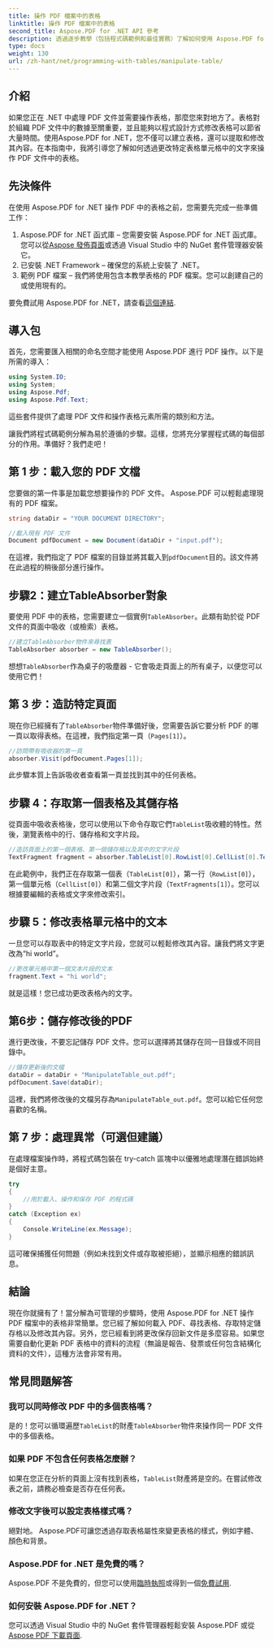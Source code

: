 ```yaml
---
title: 操作 PDF 檔案中的表格
linktitle: 操作 PDF 檔案中的表格
second_title: Aspose.PDF for .NET API 參考
description: 透過逐步教學（包括程式碼範例和最佳實務）了解如何使用 Aspose.PDF for .NET 操作 PDF 檔案中的表格。
type: docs
weight: 130
url: /zh-hant/net/programming-with-tables/manipulate-table/
---
```

## 介紹

如果您正在 .NET 中處理 PDF 文件並需要操作表格，那麼您來對地方了。表格對於組織 PDF 文件中的數據至關重要，並且能夠以程式設計方式修改表格可以節省大量時間。使用Aspose.PDF for .NET，您不僅可以建立表格，還可以提取和修改其內容。在本指南中，我將引導您了解如何透過更改特定表格單元格中的文字來操作 PDF 文件中的表格。

## 先決條件

在使用 Aspose.PDF for .NET 操作 PDF 中的表格之前，您需要先完成一些準備工作：

1.  Aspose.PDF for .NET 函式庫 – 您需要安裝 Aspose.PDF for .NET 函式庫。您可以從[Aspose 發佈頁面](https://releases.aspose.com/pdf/net/)或透過 Visual Studio 中的 NuGet 套件管理器安裝它。
2. 已安裝 .NET Framework – 確保您的系統上安裝了 .NET。
3. 範例 PDF 檔案 – 我們將使用包含本教學表格的 PDF 檔案。您可以創建自己的或使用現有的。

要免費試用 Aspose.PDF for .NET，請查看[這個連結](https://releases.aspose.com/).

## 導入包

首先，您需要匯入相關的命名空間才能使用 Aspose.PDF 進行 PDF 操作。以下是所需的導入：

```csharp
using System.IO;
using System;
using Aspose.Pdf;
using Aspose.Pdf.Text;
```

這些套件提供了處理 PDF 文件和操作表格元素所需的類別和方法。

讓我們將程式碼範例分解為易於遵循的步驟。這樣，您將充分掌握程式碼的每個部分的作用。準備好？我們走吧！

## 第 1 步：載入您的 PDF 文檔

您要做的第一件事是加載您想要操作的 PDF 文件。 Aspose.PDF 可以輕鬆處理現有的 PDF 檔案。

```csharp
string dataDir = "YOUR DOCUMENT DIRECTORY";

//載入現有 PDF 文件
Document pdfDocument = new Document(dataDir + "input.pdf");
```

在這裡，我們指定了 PDF 檔案的目錄並將其載入到`pdfDocument`目的。該文件將在此過程的稍後部分進行操作。

## 步驟2：建立TableAbsorber對象

要使用 PDF 中的表格，您需要建立一個實例`TableAbsorber`。此類有助於從 PDF 文件的頁面中吸收（或檢索）表格。

```csharp
//建立TableAbsorber物件來尋找表
TableAbsorber absorber = new TableAbsorber();
```

想想`TableAbsorber`作為桌子的吸塵器 - 它會吸走頁面上的所有桌子，以便您可以使用它們！

## 第 3 步：造訪特定頁面

現在你已經擁有了`TableAbsorber`物件準備好後，您需要告訴它要分析 PDF 的哪一頁以取得表格。在這裡，我們指定第一頁（`Pages[1]`）。

```csharp
//訪問帶有吸收器的第一頁
absorber.Visit(pdfDocument.Pages[1]);
```

此步驟本質上告訴吸收者查看第一頁並找到其中的任何表格。

## 步驟 4：存取第一個表格及其儲存格

從頁面中吸收表格後，您可以使用以下命令存取它們`TableList`吸收體的特性。然後，瀏覽表格中的行、儲存格和文字片段。

```csharp
//造訪頁面上的第一個表格、第一個儲存格以及其中的文字片段
TextFragment fragment = absorber.TableList[0].RowList[0].CellList[0].TextFragments[1];
```

在此範例中，我們正在存取第一個表（`TableList[0]`），第一行（`RowList[0]`），第一個單元格（`CellList[0]`）和第二個文字片段（`TextFragments[1]`）。您可以根據要編輯的表格或文字來修改索引。

## 步驟 5：修改表格單元格中的文本

一旦您可以存取表中的特定文字片段，您就可以輕鬆修改其內容。讓我們將文字更改為“hi world”。

```csharp
//更改單元格中第一個文本片段的文本
fragment.Text = "hi world";
```

就是這樣！您已成功更改表格內的文字。

## 第6步：儲存修改後的PDF

進行更改後，不要忘記儲存 PDF 文件。您可以選擇將其儲存在同一目錄或不同目錄中。

```csharp
//儲存更新後的文檔
dataDir = dataDir + "ManipulateTable_out.pdf";
pdfDocument.Save(dataDir);
```

這裡，我們將修改後的文檔另存為`ManipulateTable_out.pdf`。您可以給它任何您喜歡的名稱。

## 第 7 步：處理異常（可選但建議）

在處理檔案操作時，將程式碼包裝在 try-catch 區塊中以優雅地處理潛在錯誤始終是個好主意。

```csharp
try
{
    //用於載入、操作和保存 PDF 的程式碼
}
catch (Exception ex)
{
    Console.WriteLine(ex.Message);
}
```

這可確保捕獲任何問題（例如未找到文件或存取被拒絕），並顯示相應的錯誤訊息。

## 結論

現在你就擁有了！當分解為可管理的步驟時，使用 Aspose.PDF for .NET 操作 PDF 檔案中的表格非常簡單。您已經了解如何載入 PDF、尋找表格、存取特定儲存格以及修改其內容。另外，您已經看到將更改保存回新文件是多麼容易。如果您需要自動化更新 PDF 表格中的資料的流程（無論是報告、發票或任何包含結構化資料的文件），這種方法會非常有用。

## 常見問題解答

### 我可以同時修改 PDF 中的多個表格嗎？  
是的！您可以循環遍歷`TableList`的財產`TableAbsorber`物件來操作同一 PDF 文件中的多個表格。

### 如果 PDF 不包含任何表格怎麼辦？  
如果在您正在分析的頁面上沒有找到表格，`TableList`財產將是空的。在嘗試修改表之前，請務必檢查是否存在任何表。

### 修改文字後可以設定表格樣式嗎？  
絕對地。 Aspose.PDF可讓您透過存取表格屬性來變更表格的樣式，例如字體、顏色和背景。

### Aspose.PDF for .NET 是免費的嗎？  
 Aspose.PDF 不是免費的，但您可以使用[臨時執照](https://purchase.aspose.com/temporary-license/)或得到一個[免費試用](https://releases.aspose.com/).

### 如何安裝 Aspose.PDF for .NET？  
您可以透過 Visual Studio 中的 NuGet 套件管理器輕鬆安裝 Aspose.PDF 或從[Aspose PDF 下載頁面](https://releases.aspose.com/pdf/net/).